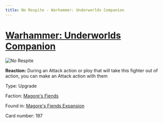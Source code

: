```yaml
---
title: No Respite - Warhammer: Underworlds Companion
---
```


# [Warhammer: Underworlds Companion](https://guidokessels.github.io/wh-underworlds)

  

![No Respite](https://warhammerunderworlds.com/wp-content/uploads/sites/6/2018/03/197_ENG.png)

<b>Reaction:</b> During an Attack action or ploy that will take this fighter out of action, you can make an Attack action with them

Type: Upgrade

Faction: [Magore's Fiends](https://guidokessels.github.io/wh-underworlds/factions/magores-fiends)

Found in: [Magore's Fiends Expansion](https://guidokessels.github.io/wh-underworlds/locations/magores-fiends-expansion)

Card number: 197

